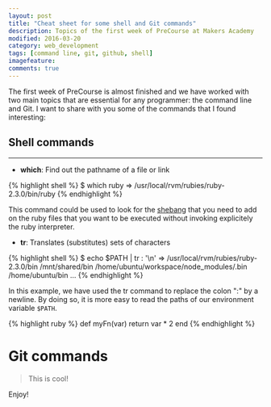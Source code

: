 ```yaml
---
layout: post
title: "Cheat sheet for some shell and Git commands"
description: Topics of the first week of PreCourse at Makers Academy
modified: 2016-03-20
category: web_development
tags: [command line, git, github, shell]
imagefeature:
comments: true
---
```

The first week of PreCourse is almost finished and we have worked with two main topics that are essential for any programmer: the command line and Git. I want to share with you some of the commands that I found interesting:

## Shell commands
---------------------------

* **which**: Find out the pathname of a file or link

{% highlight shell %}
$ which ruby
=> /usr/local/rvm/rubies/ruby-2.3.0/bin/ruby
{% endhighlight %}


This command could be used to look for the <a href="https://en.wikipedia.org/wiki/Shebang_(Unix)" target="_blank">shebang</a> that you need to add on the ruby files that you want to be executed without invoking explicitely the ruby interpreter.

* **tr**: Translates (substitutes) sets of characters

{% highlight shell %}
$ echo $PATH | tr : '\n'
=>  /usr/local/rvm/rubies/ruby-2.3.0/bin
    /mnt/shared/bin
    /home/ubuntu/workspace/node_modules/.bin
    /home/ubuntu/bin
    ...
{% endhighlight %}

In this example, we have used the tr command to replace the colon ":" by a newline. By doing so, it is more easy to read the paths of our environment variable `$PATH`.

{% highlight ruby %}
def myFn(var)
    return var * 2
end
{% endhighlight %}


# Git commands

> This is cool!

Enjoy!